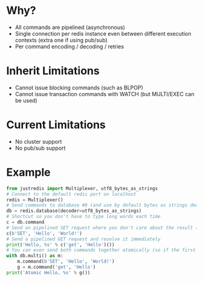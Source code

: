 # Why?
* All commands are pipelined (asynchronous)
* Single connection per redis instance even between different execution contexts (extra one if using pub/sub)
* Per command encoding / decoding / retries

# Inherit Limitations
* Cannot issue blocking commands (such as BLPOP)
* Cannot issue transaction commands with WATCH (but MULTI/EXEC can be used)

# Current Limitations
* No cluster support
* No pub/sub support

# Example
```python
from justredis import Multiplexer, utf8_bytes_as_strings
# Connect to the default redis port on localhost
redis = Multiplexer()
# Send commands to database #0 (and use by default bytes as strings decoder)
db = redis.database(decoder=utf8_bytes_as_strings)
# Shortcut so you don't have to type long words each time
c = db.command
# Send an pipelined SET request where you don't care about the result (You don't have to use bytes notation or caps)
c(b'SET', 'Hello', 'World!')
# Send a pipelined GET request and resolve it immediately
print('Hello, %s' % c('get', 'Hello')())
# You can even send both commands together atomically (so if the first fails the second won't run)
with db.multi() as m:
    m.command(b'SET', 'Hello', 'World!')
    g = m.command('get', 'Hello')
print('Atomic Hello, %s' % g())
```
